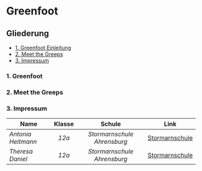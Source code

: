 # Greenfoot

<h2><b> Gliederung</b> </h2>
<ul>
<li><a href="#Gre">1. Greenfoot Einleitung</a></li> 
<li><a href="#1.">2. Meet the Greeps</a></li>
<li><a href="#Imp">3. Impressum</a></li>
</ul>

<h3>
<a id="Gre">1. <b>Greenfoot</b> </a> 
</h3>

<h3>
<a id="1.">2. <b>Meet the Greeps</b> </a> 
</h3>

<h3>
<a id="Imp">3. <b>Impressum</b> </a> 
</h3>

<table>
<thead>
<tr>
<th>Name</th>
<th align="center">Klasse</th>
<th align="center">Schule</th>
<th align="center">Link</th>
</tr>
</thead>
<tbody>
<tr>
<td><i>Antonia Heitmann</i></td>
<td align="center"><i>12a</i></td>
<td align="center"><i>Stormarnschule Ahrensburg</i></td>
<td align="center"><a href="http://stormarnschule.de/">Stormarnschule </a></td>
</tr>
<tr>
<td><i>Theresa Daniel</i></td>
<td align="center"><i>12a</i></td>
<td align="center"><i>Stormarnschule Ahrensburg</i></td>
<td align="center"><a href="http://stormarnschule.de/">Stormarnschule</a></td>
</tr>
